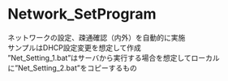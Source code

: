# Network_SetProgram
ネットワークの設定、疎通確認（内外）を自動的に実施<br>
サンプルはDHCP設定変更を想定して作成<br>
”Net_Setting_1.bat”はサーバから実行する場合を想定してローカルに”Net_Setting_2.bat”をコピーするもの<br>
